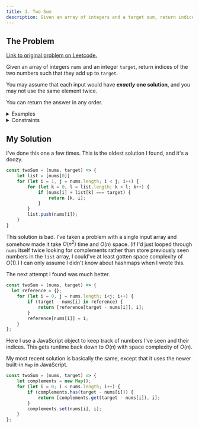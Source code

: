 ```yaml
---
title: 1. Two Sum
description: Given an array of integers and a target sum, return indices of two numbers in array that add to the target sum.
---
```


## The Problem

[Link to original problem on Leetcode.](https://leetcode.com/problems/two-sum/)

Given an array of integers `nums` and an integer `target`, return indices of the two numbers such that they add up to `target`.

You may assume that each input would have ***exactly* one solution**, and you may not use the same element twice.

You can return the answer in any order.

<details>
<summary>Examples</summary>

Example 1:

```
Input: nums = [2,7,11,15], target = 9
Output: [0,1]
Output: Because nums[0] + nums[1] == 9, we return [0, 1].
```

Example 2:

```
Input: nums = [3,2,4], target = 6
Output: [1,2]
```

Example 3:

```
Input: nums = [3,3], target = 6
Output: [0,1]
```
</details>

<details>
<summary>Constraints</summary>

- 2 <= `nums.length` <= 10<sup>3</sup>
- -10<sup>9</sup> <= `nums[i]` <= 10<sup>9</sup>
- -10<sup>9</sup> <= `target` <= 10<sup>9</sup>
- Only one valid answer exists.
</details>

## My Solution

I've done this one a few times. This is the oldest solution I found, and it's a doozy.

```javascript
const twoSum = (nums, target) => {
    let list = [nums[0]]
    for (let i = 1, j = nums.length; i < j; i++) {
        for (let k = 0, l = list.length; k < l; k++) {
            if (nums[i] + list[k] === target) {
                return [k, i];
            }
        }
        list.push(nums[i]);
    }
}
```

This solution is bad. I've taken a problem with a single input array and somehow made it take $O(n{^2})$ time and $O(n)$ space. (If I'd just looped through `nums` itself twice looking for complements rather than store previously seen numbers in the `list` array, I could've at least gotten space complexity of $O(1)$.) I can only assume I didn't know about hashmaps when I wrote this.

The next attempt I found was much better.

```javascript
const twoSum = (nums, target) => {
  let reference = {};
    for (let i = 0, j = nums.length; i<j; i++) {
        if (target - nums[i] in reference) {
            return [reference[target - nums[i]], i];
        }
        reference[nums[i]] = i;
    }
};
```

Here I use a JavaScript object to keep track of numbers I've seen and their indices. This gets runtime back down to $O(n)$ with space complexity of $O(n)$.

My most recent solution is basically the same, except that it uses the newer built-in `Map` in JavaScript.

```javascript
const twoSum = (nums, target) => {
    let complements = new Map();
    for (let i = 0; i < nums.length; i++) {
        if (complements.has(target - nums[i])) {
            return [complements.get(target - nums[i]), i];
        }
        complements.set(nums[i], i);
    }
};
```